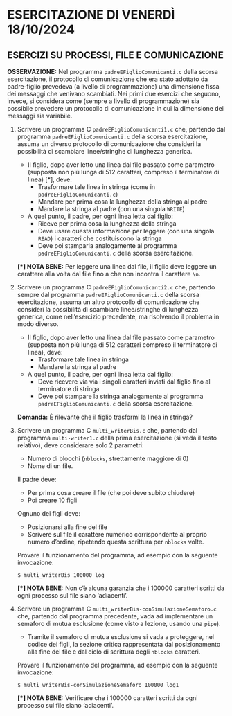 
# ESERCITAZIONE DI VENERDÌ 18/10/2024
## ESERCIZI SU PROCESSI, FILE E COMUNICAZIONE

**OSSERVAZIONE:** Nel programma `padreEFiglioComunicanti.c` della scorsa esercitazione, 
il protocollo di comunicazione che era stato adottato da padre-figlio prevedeva (a livello di programmazione) una
dimensione fissa dei messaggi che venivano scambiati. Nei primi due esercizi che seguono, invece, si
considera come (sempre a livello di programmazione) sia possibile prevedere un protocollo di comunicazione
in cui la dimensione dei messaggi sia variabile.

1. Scrivere un programma C `padreEFiglioComunicanti1.c` che, partendo dal programma
`padreEFiglioComunicanti.c` della scorsa esercitazione, assuma un diverso protocollo di comunicazione che consideri la possibilità di scambiare linee/stringhe di lunghezza generica.
    - Il figlio, dopo aver letto una linea dal file passato come parametro (supposta non più lunga
    di 512 caratteri, compreso il terminatore di linea) [*], deve:
        - Trasformare tale linea in stringa (come in `padreEFiglioComunicanti.c`)
        - Mandare per prima cosa la lunghezza della stringa al padre
        - Mandare la stringa al padre (con una singola `WRITE`)
    - A quel punto, il padre, per ogni linea letta dal figlio:
        - Riceve per prima cosa la lunghezza della stringa
        - Deve usare questa informazione per leggere (con una singola `READ`) i caratteri che costituiscono
        la stringa
        - Deve poi stamparla analogamente al programma `padreEFiglioComunicanti.c` della scorsa
        esercitazione.
    
    **[*] NOTA BENE:** Per leggere una linea dal file, il figlio deve leggere un carattere alla volta dal file fino a
    che non incontra il carattere `\n`.

2. Scrivere un programma C `padreEFiglioComunicanti2.c` che, partendo sempre dal programma
`padreEFiglioComunicanti.c` della scorsa esercitazione, assuma un altro protocollo
di comunicazione che consideri la possibilità di scambiare linee/stringhe di lunghezza generica, come
nell’esercizio precedente, ma risolvendo il problema in modo diverso.
    - Il figlio, dopo aver letto una linea dal file passato come parametro (supposta non più lunga
    di 512 caratteri compreso il terminatore di linea), deve:
        - Trasformare tale linea in stringa
        - Mandare la stringa al padre
    - A quel punto, il padre, per ogni linea letta dal figlio:
        - Deve ricevere via via i singoli caratteri inviati dal figlio fino al terminatore di stringa
        - Deve poi stampare la stringa analogamente al programma `padreEFiglioComunicanti.c` della scorsa esercitazione.
    
    **Domanda:** È rilevante che il figlio trasformi la linea in stringa?

3. Scrivere un programma C `multi_writerBis.c` che, partendo dal programma `multi-writer1.c` della prima
esercitazione (si veda il testo relativo), deve considerare solo 2 parametri:
    - Numero di blocchi (`nblocks`, strettamente maggiore di 0)
    - Nome di un file.

    Il padre deve:
    - Per prima cosa creare il file (che poi deve subito chiudere)
    - Poi creare 10 figli
    
    Ognuno dei figli deve:
    - Posizionarsi alla fine del file
    - Scrivere sul file il carattere numerico corrispondente al proprio numero d’ordine, ripetendo
    questa scrittura per `nblocks` volte.
    
    Provare il funzionamento del programma, ad esempio con la seguente invocazione:
    ```
    $ multi_writerBis 100000 log
    ```
    **[*] NOTA BENE:** Non c’è alcuna garanzia che i 100000 caratteri scritti da ogni processo sul file siano ‘adiacenti’.

4. Scrivere un programma C `multi_writerBis-conSimulazioneSemaforo.c` che, partendo dal programma
precedente, vada ad implementare un semaforo di mutua esclusione (come visto a lezione, usando una
`pipe`).
    - Tramite il semaforo di mutua esclusione si vada a proteggere, nel codice dei figli, la sezione critica
    rappresentata dal posizionamento alla fine del file e dal ciclo di scrittura degli `nblocks` caratteri.

    Provare il funzionamento del programma, ad esempio con la seguente invocazione:
    ```
    $ multi_writerBis-conSimulazioneSemaforo 100000 log1
    ```
    **[*] NOTA BENE:** Verificare che i 100000 caratteri scritti da ogni processo sul file siano ‘adiacenti’.
